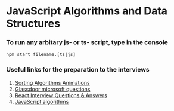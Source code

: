# JavaScript Algorithms and Data Structures


### To run any arbitary js- or ts- script, type in the console 
```
npm start filename.[ts|js]
```

### Useful links for the preparation to the interviews

1. [Sorting Algorithms Animations](https://www.toptal.com/developers/sorting-algorithms)
2. [Glassdoor microsoft questions](https://docs.google.com/document/d/11lLvIXcJw4Oi4mkqhWNO6uQe0Xwm-_Ej-OO73Qv_tWM/edit)
3. [React Interview Questions & Answers](https://github.com/sudheerj/reactjs-interview-questions)
4. [JavaScript algorithms](https://github.com/trekhleb/javascript-algorithms/blob/master/README.ru-RU.md)
